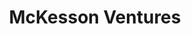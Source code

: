---
layout: firm_page
title: "McKesson Ventures"
id: "ventures.mckesson.com"
permalink: "/mckessonventuresventures.mckesson.com/"
website: "https://ventures.mckesson.com"
offices: "San Francisco (United States)"
investment_stages: "Series A, Series B"
portfolio_companies: "Aetion, Atropos Health, Bluenote, Clinical Ink, Evidation, Komodo Health, Koneska, Lightship, RxLightning, RxVantage, Saama, Truveris, Aledade, CancerIQ, AllyAlign Health, Galileo, HarmonyCares, Inbound Health, IVX Health, Kyruus, Lambert Vet Supply, Lynx, Mural, Matternet, Reimagine Care, Xealth, Accolade, Amwell, ClearCare Online, GRAIL, Landmark Health, OncoHealth, Propeller Health, SHYFT Analytics, Teladoc Health"
portfolio_link: "https://ventures.mckesson.com/portfolio/"
investment_markets: "Health information technology, Pharma Services, Health-Tech Services"
founded_year: "2014"
description: "McKesson Ventures is a venture fund that invests in healthcare technology and services companies. They support entrepreneurs building and scaling businesses that improve healthcare quality and efficiency, focusing on companies already generating revenue and seeking to expand."
linkedin: "https://www.linkedin.com/company/18115516/"
twitter: "https://twitter.com/MCK_Ventures"
instagram: ""
team_page: "https://ventures.mckesson.com/team/"
investor_type: "Corporate VC"
crunchbase: "https://www.crunchbase.com/organization/mckesson-ventures"
pitchbook: "https://pitchbook.com/profiles/investor/120443-77"

# SEO Optimization
meta_title: "McKesson Ventures - VC Firm - projectstartups.com"
meta_description: "McKesson Ventures, McKesson Ventures is a venture fund that invests in healthcare technology and services companies. They support entrepreneurs building and scaling busi..."
meta_keywords: "McKesson Ventures, Health information technology, Pharma Services, Health-Tech Services, VC firm, venture capital, startup investor, projectstartups.com"
canonical_url: "https://vc.projectstartups.com/mckessonventuresventures.mckesson.com/"
---